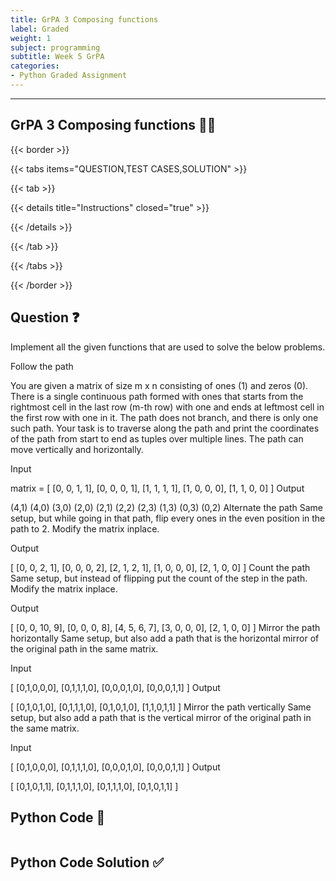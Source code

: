 ```yaml
---
title: GrPA 3 Composing functions
label: Graded
weight: 1
subject: programming
subtitle: Week 5 GrPA
categories:
- Python Graded Assignment
---
```


---

## GrPA 3 Composing functions 👨‍💻

{{< border >}}

{{< tabs items="QUESTION,TEST CASES,SOLUTION" >}}

{{< tab >}}

{{< details title="Instructions"  closed="true" >}}

{{< /details >}}

{{< /tab >}}

{{< /tabs >}}

{{< /border >}}

## Question ❓

Implement all the given functions that are used to solve the below problems.

Follow the path

You are given a matrix of size m x n consisting of ones (1) and zeros (0). There is a single continuous path formed with ones that starts from the rightmost cell in the last row (m-th row) with one and ends at leftmost cell in the first row with one in it. The path does not branch, and there is only one such path. Your task is to traverse along the path and print the coordinates of the path from start to end as tuples over multiple lines. The path can move vertically and horizontally.

Input

matrix = [
    [0, 0, 1, 1],
    [0, 0, 0, 1],
    [1, 1, 1, 1],
    [1, 0, 0, 0],
    [1, 1, 0, 0]
]
Output

(4,1)
(4,0)
(3,0)
(2,0)
(2,1)
(2,2)
(2,3)
(1,3)
(0,3)
(0,2)
Alternate the path Same setup, but while going in that path, flip every ones in the even position in the path to 2. Modify the matrix inplace.

Output

[
    [0, 0, 2, 1],
    [0, 0, 0, 2],
    [2, 1, 2, 1],
    [1, 0, 0, 0],
    [2, 1, 0, 0]
]
Count the path Same setup, but instead of flipping put the count of the step in the path. Modify the matrix inplace.

Output

[
    [0, 0, 10, 9],
    [0, 0, 0, 8],
    [4, 5, 6, 7],
    [3, 0, 0, 0],
    [2, 1, 0, 0]
]
Mirror the path horizontally Same setup, but also add a path that is the horizontal mirror of the original path in the same matrix.

Input

[
  [0,1,0,0,0],
  [0,1,1,1,0],
  [0,0,0,1,0],
  [0,0,0,1,1]
]
Output

[
  [0,1,0,1,0],
  [0,1,1,1,0],
  [0,1,0,1,0],
  [1,1,0,1,1]
]
Mirror the path vertically Same setup, but also add a path that is the vertical mirror of the original path in the same matrix.

Input

[
  [0,1,0,0,0],
  [0,1,1,1,0],
  [0,0,0,1,0],
  [0,0,0,1,1]
]
Output

[
  [0,1,0,1,1],
  [0,1,1,1,0],
  [0,1,1,1,0],
  [0,1,0,1,1]
]

## Python Code 🐍

```python {linenos=table,linenostart=1}

```

## Python Code Solution ✅

```python {linenos=table,linenostart=1}

```